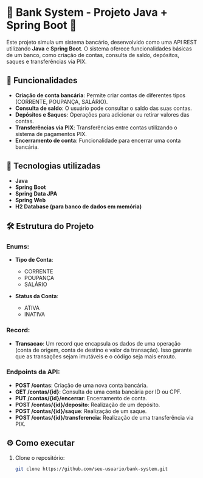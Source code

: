 # 🚀 Bank System - Projeto Java + Spring Boot 🚀

Este projeto simula um sistema bancário, desenvolvido como uma API REST utilizando **Java** e **Spring Boot**. O sistema oferece funcionalidades básicas de um banco, como criação de contas, consulta de saldo, depósitos, saques e transferências via PIX.

## 📌 Funcionalidades

- **Criação de conta bancária**: Permite criar contas de diferentes tipos (CORRENTE, POUPANÇA, SALÁRIO).
- **Consulta de saldo**: O usuário pode consultar o saldo das suas contas.
- **Depósitos e Saques**: Operações para adicionar ou retirar valores das contas.
- **Transferências via PIX**: Transferências entre contas utilizando o sistema de pagamentos PIX.
- **Encerramento de conta**: Funcionalidade para encerrar uma conta bancária.

## 🔧 Tecnologias utilizadas

- **Java**
- **Spring Boot**
- **Spring Data JPA**
- **Spring Web**
- **H2 Database (para banco de dados em memória)**

## 🛠 Estrutura do Projeto

### Enums:
- **Tipo de Conta**: 
  - CORRENTE
  - POUPANÇA
  - SALÁRIO

- **Status da Conta**:
  - ATIVA
  - INATIVA

### Record:
- **Transacao**: Um record que encapsula os dados de uma operação (conta de origem, conta de destino e valor da transação). Isso garante que as transações sejam imutáveis e o código seja mais enxuto.

### Endpoints da API:
- **POST /contas**: Criação de uma nova conta bancária.
- **GET /contas/{id}**: Consulta de uma conta bancária por ID ou CPF.
- **PUT /contas/{id}/encerrar**: Encerramento de conta.
- **POST /contas/{id}/deposito**: Realização de um depósito.
- **POST /contas/{id}/saque**: Realização de um saque.
- **POST /contas/{id}/transferencia**: Realização de uma transferência via PIX.

## ⚙ Como executar

1. Clone o repositório:

   ```bash
   git clone https://github.com/seu-usuario/bank-system.git
